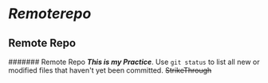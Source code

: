 # *Remoterepo*
## **Remote Repo**
####### Remote Repo
***This is my Practice***.
Use `git status` to list all new or modified files that haven't yet been committed.
~~StrikeThrough~~
